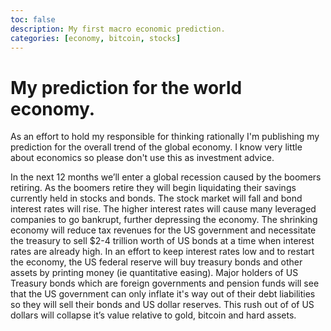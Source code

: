 ```yaml
---
toc: false
description: My first macro economic prediction.
categories: [economy, bitcoin, stocks]
---
```

# My prediction for the world economy. 

As an effort to hold my responsible for thinking rationally I'm publishing my prediction for the overall trend 
of the global economy. I know very little about economics so please don't use this as investment advice.

In the next 12 months we’ll enter a global recession caused by the boomers retiring. As the boomers retire they will begin liquidating their savings currently held in stocks and bonds. The stock market will fall and bond interest rates will rise. The higher interest rates will cause many leveraged companies to go bankrupt, further depressing the economy. The shrinking economy will reduce tax revenues for the US government and necessitate the treasury to sell $2-4 trillion worth of US bonds at a time when interest rates are already high. In an effort to keep interest rates low and to restart the economy, the US federal reserve will buy treasury bonds and other assets by printing money (ie quantitative easing). Major holders of US Treasury bonds which are foreign governments and pension funds will see that the US government can only inflate it's way out of their debt liabilities so they will sell their bonds and US dollar reserves. This rush out of of US dollars will collapse it’s value relative to gold, bitcoin and hard assets.